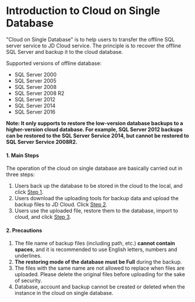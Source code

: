 # Introduction to Cloud on Single Database

"Cloud on Single Database" is to help users to transfer the offline SQL server service to JD Cloud service. The principle is to recover the offline SQL Server and backup it to the cloud database.

Supported versions of offline database:
- SQL Server 2000
- SQL Server 2005
- SQL Server 2008
- SQL Server 2008 R2
- SQL Server 2012
- SQL Server 2014
- SQL Server 2016

**Note: It only supports to restore the low-version database backups to a higher-version cloud database. For example, SQL Server 2012 backups can be restored to the SQL Server Service 2014, but cannot be restored to SQL Server Service 2008R2.**

#### 1. Main Steps
The operation of the cloud on single database are basically carried out in three steps:
1) Users back up the database to be stored in the cloud to the local, and click [Step 1](Backup-Local-Database.md).
2) Users download the uploading tools for backup data and upload the backup files to JD Cloud. Click [Step 2](Upload-Backup.md).
3) Users use the uploaded file, restore them to the database, import to cloud, and click [Step 3](Import-Backup.md).

#### 2. Precautions
1. The file name of backup files (including path, etc.) **cannot contain spaces**, and it is recommended to use English letters, numbers and underlines.
2. **The restoring mode of the database must be Full** during the backup.
3. The files with the same name are not allowed to replace when files are uploaded. Please delete the original files before uploading for the sake of security.
4. Database, account and backup cannot be created or deleted when the instance in the cloud on single database.
